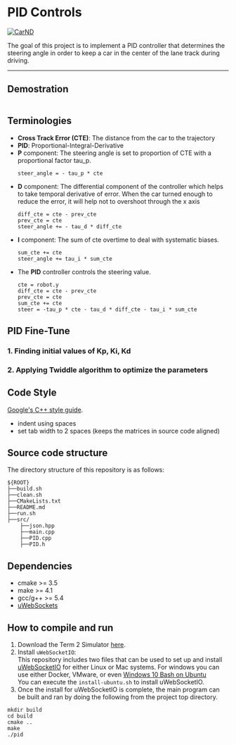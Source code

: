 # PID Controls

[![CarND](https://s3.amazonaws.com/udacity-sdc/github/shield-carnd.svg)](https://www.udacity.com/course/self-driving-car-engineer-nanodegree--nd013)

The goal of this project is to implement a PID controller that determines the steering angle in order to 
keep a car in the center of the lane track during driving.

---
## Demostration
![]()

## Terminologies
- **Cross Track Error (CTE)**: The distance from the car to the trajectory
- **PID**: Proportional-Integral-Derivative
- **P** component: The steering angle is set to proportion of CTE with a proportional factor tau_p.
    ```
    steer_angle = - tau_p * cte
    ```
- **D** component: The differential component of the controller which helps to take temporal derivative of error. 
When the car turned enough to reduce the error, it will help not to overshoot through the x axis
    ```
    diff_cte = cte - prev_cte
    prev_cte = cte
    steer_angle += - tau_d * diff_cte
    ```
- **I** component: The sum of cte overtime to deal with systematic biases.
    ```
    sum_cte += cte
    steer_angle += tau_i * sum_cte
    ```
- The **PID** controller controls the steering value.
    ```
    cte = robot.y
    diff_cte = cte - prev_cte
    prev_cte = cte
    sum_cte += cte
    steer = -tau_p * cte - tau_d * diff_cte - tau_i * sum_cte
    ```


## PID Fine-Tune
### 1. Finding initial values of Kp, Ki, Kd 

### 2. Applying **Twiddle** algorithm to optimize the parameters


## Code Style

[Google's C++ style guide](https://google.github.io/styleguide/cppguide.html).
* indent using spaces
* set tab width to 2 spaces (keeps the matrices in source code aligned)

## Source code structure
The directory structure of this repository is as follows:

```shell script
${ROOT}
├──build.sh
├──clean.sh
├──CMakeLists.txt
├──README.md
├──run.sh
├──src/
    ├──json.hpp
    ├──main.cpp
    ├──PID.cpp
    ├──PID.h
```

## Dependencies
* cmake >= 3.5
* make >= 4.1
* gcc/g++ >= 5.4
* [uWebSockets](https://github.com/uWebSockets/uWebSockets)

## How to compile and run
1. Download the Term 2 Simulator [here](https://github.com/udacity/self-driving-car-sim/releases).
2. Install `uWebSocketIO`: <br>
This repository includes two files that can be used to set up and install [uWebSocketIO](https://github.com/uWebSockets/uWebSockets) 
for either Linux or Mac systems. For windows you can use either Docker, VMware, 
or even [Windows 10 Bash on Ubuntu](https://www.howtogeek.com/249966/how-to-install-and-use-the-linux-bash-shell-on-windows-10/)<br>
You can execute the `install-ubuntu.sh` to install uWebSocketIO.
3. Once the install for uWebSocketIO is complete, the main program can be built and ran by doing the following from the project top directory.

```shell script
mkdir build
cd build
cmake ..
make
./pid
```